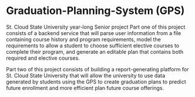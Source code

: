 # Graduation-Planning-System (GPS)
St. Cloud State University year-long Senior project
Part one of this project consists of a backend service that will parse user information 
from a file containing course history and program requirements,
model the requirements to allow a student to choose sufficient elective courses to complete their program,
and generate an editable plan that contains both required and elective courses.

Part two of this project consists of building a report-generating platform for St. Cloud State University
that will allow the university to use data generated by students using the GPS to create graduation plans
to predict future enrollment and more efficient plan future course offerings.
